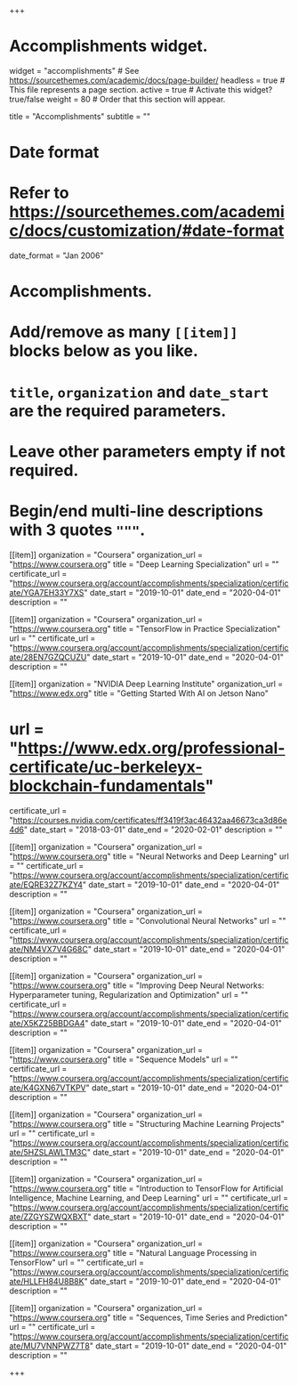 +++
# Accomplishments widget.
widget = "accomplishments"  # See https://sourcethemes.com/academic/docs/page-builder/
headless = true  # This file represents a page section.
active = true  # Activate this widget? true/false
weight = 80  # Order that this section will appear.

title = "Accomplish&shy;ments"
subtitle = ""

# Date format
#   Refer to https://sourcethemes.com/academic/docs/customization/#date-format
date_format = "Jan 2006"

# Accomplishments.
#   Add/remove as many `[[item]]` blocks below as you like.
#   `title`, `organization` and `date_start` are the required parameters.
#   Leave other parameters empty if not required.
#   Begin/end multi-line descriptions with 3 quotes `"""`.


[[item]]
  organization = "Coursera"
  organization_url = "https://www.coursera.org"
  title = "Deep Learning Specialization"
  url = ""
  certificate_url = "https://www.coursera.org/account/accomplishments/specialization/certificate/YGA7EH33Y7XS"
  date_start = "2019-10-01"
  date_end = "2020-04-01"
  description = ""


[[item]]
  organization = "Coursera"
  organization_url = "https://www.coursera.org"
  title = "TensorFlow in Practice Specialization"
  url = ""
  certificate_url = "https://www.coursera.org/account/accomplishments/specialization/certificate/28EN7GZQCUZU"
  date_start = "2019-10-01"
  date_end = "2020-04-01"
  description = ""

[[item]]
  organization = "NVIDIA Deep Learning Institute"
  organization_url = "https://www.edx.org"
  title = "Getting Started With AI on Jetson Nano"
  # url = "https://www.edx.org/professional-certificate/uc-berkeleyx-blockchain-fundamentals"
  certificate_url = "https://courses.nvidia.com/certificates/ff3419f3ac46432aa46673ca3d86e4d6"
  date_start = "2018-03-01"
  date_end = "2020-02-01"
  description = ""

[[item]]
  organization = "Coursera"
  organization_url = "https://www.coursera.org"
  title = "Neural Networks and Deep Learning"
  url = ""
  certificate_url = "https://www.coursera.org/account/accomplishments/specialization/certificate/EQRE32Z7KZY4"
  date_start = "2019-10-01"
  date_end = "2020-04-01"
  description = ""

[[item]]
  organization = "Coursera"
  organization_url = "https://www.coursera.org"
  title = "Convolutional Neural Networks"
  url = ""
  certificate_url = "https://www.coursera.org/account/accomplishments/specialization/certificate/NM4VX7V4G68C"
  date_start = "2019-10-01"
  date_end = "2020-04-01"
  description = ""

[[item]]
  organization = "Coursera"
  organization_url = "https://www.coursera.org"
  title = "Improving Deep Neural Networks: Hyperparameter tuning, Regularization and Optimization"
  url = ""
  certificate_url = "https://www.coursera.org/account/accomplishments/specialization/certificate/X5KZ25BBDGA4"
  date_start = "2019-10-01"
  date_end = "2020-04-01"
  description = ""

[[item]]
  organization = "Coursera"
  organization_url = "https://www.coursera.org"
  title = "Sequence Models"
  url = ""
  certificate_url = "https://www.coursera.org/account/accomplishments/specialization/certificate/K4GXN67VTKPV"
  date_start = "2019-10-01"
  date_end = "2020-04-01"
  description = ""

[[item]]
  organization = "Coursera"
  organization_url = "https://www.coursera.org"
  title = "Structuring Machine Learning Projects"
  url = ""
  certificate_url = "https://www.coursera.org/account/accomplishments/specialization/certificate/5HZSLAWLTM3C"
  date_start = "2019-10-01"
  date_end = "2020-04-01"
  description = ""

[[item]]
  organization = "Coursera"
  organization_url = "https://www.coursera.org"
  title = "Introduction to TensorFlow for Artificial Intelligence, Machine Learning, and Deep Learning"
  url = ""
  certificate_url = "https://www.coursera.org/account/accomplishments/specialization/certificate/ZZGYSZWQXBXT"
  date_start = "2019-10-01"
  date_end = "2020-04-01"
  description = ""


[[item]]
  organization = "Coursera"
  organization_url = "https://www.coursera.org"
  title = "Natural Language Processing in TensorFlow"
  url = ""
  certificate_url = "https://www.coursera.org/account/accomplishments/specialization/certificate/HLLFH84U8B8K"
  date_start = "2019-10-01"
  date_end = "2020-04-01"
  description = ""

[[item]]
  organization = "Coursera"
  organization_url = "https://www.coursera.org"
  title = "Sequences, Time Series and Prediction"
  url = ""
  certificate_url = "https://www.coursera.org/account/accomplishments/specialization/certificate/MU7VNNPWZ7T8"
  date_start = "2019-10-01"
  date_end = "2020-04-01"
  description = ""

+++
